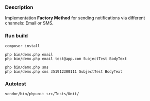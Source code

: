 ### Description

Implementation **Factory Method** for sending notifications via different channels: Email or SMS.

### Run build

```
composer install

php bin/demo.php email
php bin/demo.php email test@app.com SubjectTest BodyText

php bin/demo.php sms
php bin/demo.php sms 351912300111 SubjectTest BodyText
```

### Autotest

```
vendor/bin/phpunit src/Tests/Unit/
```